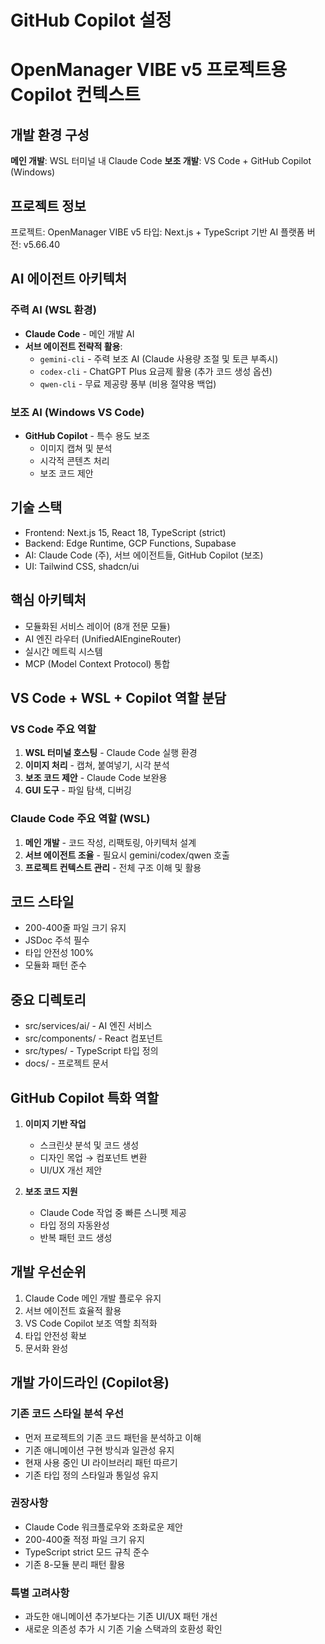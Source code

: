 # GitHub Copilot 설정
# OpenManager VIBE v5 프로젝트용 Copilot 컨텍스트

## 개발 환경 구성
**메인 개발**: WSL 터미널 내 Claude Code
**보조 개발**: VS Code + GitHub Copilot (Windows)

## 프로젝트 정보
프로젝트: OpenManager VIBE v5
타입: Next.js + TypeScript 기반 AI 플랫폼
버전: v5.66.40

## AI 에이전트 아키텍처
### 주력 AI (WSL 환경)
- **Claude Code** - 메인 개발 AI
- **서브 에이전트 전략적 활용**:
  - `gemini-cli` - 주력 보조 AI (Claude 사용량 조절 및 토큰 부족시)
  - `codex-cli` - ChatGPT Plus 요금제 활용 (추가 코드 생성 옵션)  
  - `qwen-cli` - 무료 제공량 풍부 (비용 절약용 백업)

### 보조 AI (Windows VS Code)
- **GitHub Copilot** - 특수 용도 보조
  - 이미지 캡쳐 및 분석
  - 시각적 콘텐츠 처리
  - 보조 코드 제안

## 기술 스택
- Frontend: Next.js 15, React 18, TypeScript (strict)
- Backend: Edge Runtime, GCP Functions, Supabase
- AI: Claude Code (주), 서브 에이전트들, GitHub Copilot (보조)
- UI: Tailwind CSS, shadcn/ui

## 핵심 아키텍처
- 모듈화된 서비스 레이어 (8개 전문 모듈)
- AI 엔진 라우터 (UnifiedAIEngineRouter)
- 실시간 메트릭 시스템
- MCP (Model Context Protocol) 통합

## VS Code + WSL + Copilot 역할 분담
### VS Code 주요 역할
1. **WSL 터미널 호스팅** - Claude Code 실행 환경
2. **이미지 처리** - 캡쳐, 붙여넣기, 시각 분석
3. **보조 코드 제안** - Claude Code 보완용
4. **GUI 도구** - 파일 탐색, 디버깅

### Claude Code 주요 역할 (WSL)
1. **메인 개발** - 코드 작성, 리팩토링, 아키텍처 설계
2. **서브 에이전트 조율** - 필요시 gemini/codex/qwen 호출
3. **프로젝트 컨텍스트 관리** - 전체 구조 이해 및 활용

## 코드 스타일
- 200-400줄 파일 크기 유지
- JSDoc 주석 필수
- 타입 안전성 100%
- 모듈화 패턴 준수

## 중요 디렉토리
- src/services/ai/ - AI 엔진 서비스
- src/components/ - React 컴포넌트
- src/types/ - TypeScript 타입 정의
- docs/ - 프로젝트 문서

## GitHub Copilot 특화 역할
1. **이미지 기반 작업**
   - 스크린샷 분석 및 코드 생성
   - 디자인 목업 → 컴포넌트 변환
   - UI/UX 개선 제안

2. **보조 코드 지원**
   - Claude Code 작업 중 빠른 스니펫 제공
   - 타입 정의 자동완성
   - 반복 패턴 코드 생성

## 개발 우선순위
1. Claude Code 메인 개발 플로우 유지
2. 서브 에이전트 효율적 활용
3. VS Code Copilot 보조 역할 최적화
4. 타입 안전성 확보
5. 문서화 완성

## 개발 가이드라인 (Copilot용)

### 기존 코드 스타일 분석 우선
- 먼저 프로젝트의 기존 코드 패턴을 분석하고 이해
- 기존 애니메이션 구현 방식과 일관성 유지  
- 현재 사용 중인 UI 라이브러리 패턴 따르기
- 기존 타입 정의 스타일과 통일성 유지

### 권장사항
- Claude Code 워크플로우와 조화로운 제안
- 200-400줄 적정 파일 크기 유지
- TypeScript strict 모드 규칙 준수
- 기존 8-모듈 분리 패턴 활용

### 특별 고려사항  
- 과도한 애니메이션 추가보다는 기존 UI/UX 패턴 개선
- 새로운 의존성 추가 시 기존 기술 스택과의 호환성 확인
